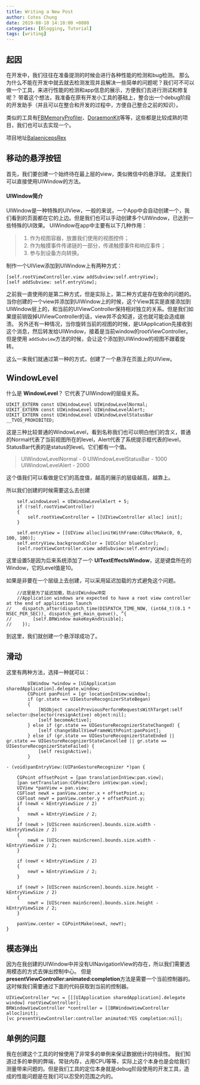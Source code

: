 ```yaml
---
title: Writing a New Post
author: Cotes Chung
date: 2019-08-10 14:10:00 +0800
categories: [Blogging, Tutorial]
tags: [writing]
---
```


## 起因
在开发中，我们往往在准备提测的时候会进行各种性能的检测和bug检测。
那么为什么不能在开发中就去就去检测发现并且解决一些简单的问题呢？我们可不可以做一个工具，来进行性能的检测和app信息的展示，方便我们去进行测试和修复呢？
带着这个想法，我准备在原有开发小工具的基础上，整合出一个debug阶段的开发助手（并且可以在整合和开发的过程中，方便自己整合之前的知识）。

类似的工具有[FBMemoryProfiler](https://github.com/facebook/FBMemoryProfiler)、[DoraemonKit](https://github.com/didi/DoraemonKit)等等，这些都是比较成熟的项目，我们也可以去实现一个。

项目地址[BalaenicepsRex](https://github.com/BiBoyang/BalaenicepsRex)

## 移动的悬浮按钮
首先，我们要创建一个始终待在最上层的view，类似微信中的悬浮球。
这里我们可以直接使用UIWindow的方法。

#### UIWindow简介
UIWindow是一种特殊的UIView，一般的来说，一个App中会自动创建一个，我们看到的页面都在它的上边。但是我们也可以手动创建多个UIWindow，已达到一些特殊的UI效果。
UIWindow在app中主要有以下几种作用：
> 1. 作为视图容器，放置我们使用的视图控件；
> 2. 作为触摸事件传递链的一部分，传递触摸事件和响应事件；
> 3. 参与到设备方向转换。

制作一个UIView添加到UIWindow上有两种方式：
```
[self.rootViewController.view addSubview:self.entryView];
[self addSubview: self.entryView];
```
之前我一直使用的是第二种方式，但是实际上，第二种方式是存在致命的问题的。
当你创建的一个view并添加到UIWindow上的时候，这个View其实是直接添加到UIWindow层上的，和当前的UIViewController保持相对独立的关系。但是我们如果提前销毁掉UIViewController的话，view并不会知道，这也就可能会造成崩溃。
另外还有一种情况，当你旋转当前的视图的时候，是UIApplication先接收到这个消息，然后转发给UIWindow，接着是当前window的rootViewController。但是使用 `addSubview`方法的时候，会让这个添加到UIWindow的视图不跟着旋转。

这么一来我们就通过第一种的方式，创建了一个悬浮在页面上的UIView。

## WindowLevel
什么是 **WindowLevel**？
它代表了UIWindow的层级关系。
```
UIKIT_EXTERN const UIWindowLevel UIWindowLevelNormal;
UIKIT_EXTERN const UIWindowLevel UIWindowLevelAlert;
UIKIT_EXTERN const UIWindowLevel UIWindowLevelStatusBar __TVOS_PROHIBITED;
```
这是三种比较普通的WindowLevel，看到名称我们也可以明白他们的含义，普通的Normal代表了当前视图所在的level，Alert代表了系统提示框代表的level，StatusBar代表的是status的level。它们都有一个值。
> UIWindowLevelNormal - 0
> UIWindowLevelStatusBar - 1000
> UIWindowLevelAlert - 2000

这个值我们可以看做是它们的高度值，越高的展示的层级越高，越靠上。

所以我们创建的时候需要这么去创建
```
    self.windowLevel = UIWindowLevelAlert + 5;
    if (!self.rootViewController)
    {
        self.rootViewController = [[UIViewController alloc] init];
    }
    
    self.entryView = [[UIView alloc]initWithFrame:CGRectMake(0, 0, 100, 100)];
    self.entryView.backgroundColor = [UIColor blueColor];
    [self.rootViewController.view addSubview:self.entryView];
```
这里设置5是因为后来系统添加了一个 **UITextEffectsWindow**，这是键盘所在的Window，它的Level值是10。

如果是非要在一个层级上去创建，可以采用延迟加载的方式避免这个问题。
```
    //这里是为了延迟加载，防止UIWindow冲突
    //Application windows are expected to have a root view controller at the end of application launch
//    dispatch_after(dispatch_time(DISPATCH_TIME_NOW, (int64_t)(0.1 * NSEC_PER_SEC)), dispatch_get_main_queue(), ^{
//        [self.BRWindow makeKeyAndVisible];
//    });
```
到这里，我们就创建一个悬浮球成功了。

## 滑动

这里有两种方法，选择一种就可以：
```
        UIWindow *window = [UIApplication sharedApplication].delegate.window;
        CGPoint panPoint = [gr locationInView:window];
        if (gr.state == UIGestureRecognizerStateBegan)
        {
            [NSObject cancelPreviousPerformRequestsWithTarget:self selector:@selector(resignActive) object:nil];
            [self becomeActive];
        } else if (gr.state == UIGestureRecognizerStateChanged) {
            [self changeSBallViewFrameWithPoint:panPoint];
        } else if (gr.state == UIGestureRecognizerStateEnded || gr.state == UIGestureRecognizerStateCancelled || gr.state == UIGestureRecognizerStateFailed) {
            [self resignActive];
        }
```


```
- (void)panEntryView:(UIPanGestureRecognizer *)pan {
    
    CGPoint offsetPoint = [pan translationInView:pan.view];
    [pan setTranslation:CGPointZero inView:pan.view];
    UIView *panView = pan.view;
    CGFloat newX = panView.center.x + offsetPoint.x;
    CGFloat newY = panView.center.y + offsetPoint.y;
    if (newX < kEntryViewSize / 2)
    {
        newX = kEntryViewSize / 2;
    }
    if (newX > [UIScreen mainScreen].bounds.size.width - kEntryViewSize / 2)
    {
        newX = [UIScreen mainScreen].bounds.size.width - kEntryViewSize / 2;
    }
    
    if (newY < kEntryViewSize / 2)
    {
        newY = kEntryViewSize / 2;
    }
    
    if (newY > [UIScreen mainScreen].bounds.size.height - kEntryViewSize / 2)
    {
        newY = [UIScreen mainScreen].bounds.size.height - kEntryViewSize / 2;
    }
    
    panView.center = CGPointMake(newX, newY);
}
```

## 模态弹出
因为在我创建的UIWindow中并没有UINavigationView的存在，所以我们需要选用模态的方式去弹出控制中心。
但是 **presentViewController:animated:completion**方法是需要一个当前控制器的。这时候我们需要通过下面的代码获取到当前的控制器。
```
UIViewController *vc = [[[UIApplication sharedApplication].delegate window] rootViewController];
BRWindowViewController *controller = [[BRWindowViewController alloc]init];
[vc presentViewController:controller animated:YES completion:nil];

```

## 单例的问题
我在创建这个工具的时候使用了非常多的单例来保证数据统计的持续性。
我们知道过多的单例的弊端，常驻内存，占用CPU等等，实际上这个本身也是会给我们测量带来问题的。但是我们工具的定位本身就是debug阶段使用的开发工具，造成的性能问题是在我们可以忍受的范围之内的。

